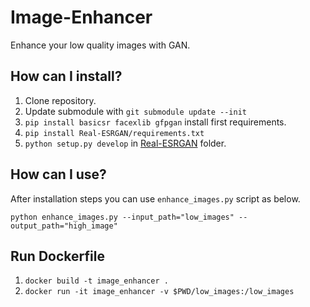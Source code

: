 # Image-Enhancer
Enhance your low quality images with GAN.

## How can I install?

1. Clone repository.
2. Update submodule with `git submodule update --init`
3. `pip install basicsr facexlib gfpgan` install first requirements.
4. `pip install Real-ESRGAN/requirements.txt`
5. `python setup.py develop` in [Real-ESRGAN](Real-ESRGAN) folder.

## How can I use?
After installation steps you can use `enhance_images.py` script as below.
```shell
python enhance_images.py --input_path="low_images" --output_path="high_image"
```

## Run Dockerfile

1. `docker build -t image_enhancer .`
2. `docker run -it image_enhancer -v $PWD/low_images:/low_images`
